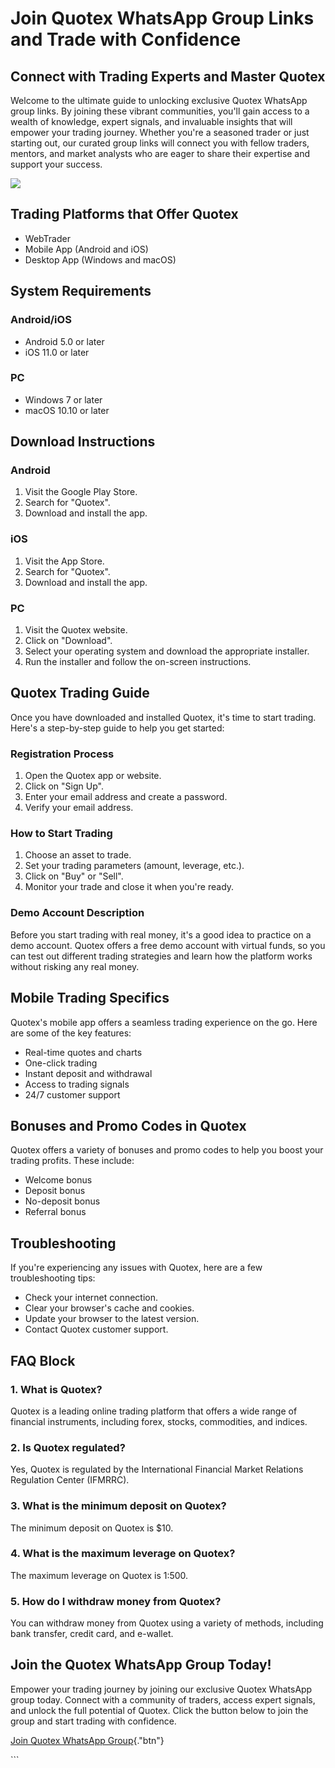 # Join Quotex WhatsApp Group Links and Trade with Confidence

## Connect with Trading Experts and Master Quotex

Welcome to the ultimate guide to unlocking exclusive Quotex WhatsApp
group links. By joining these vibrant communities, you\'ll gain access
to a wealth of knowledge, expert signals, and invaluable insights that
will empower your trading journey. Whether you\'re a seasoned trader or
just starting out, our curated group links will connect you with fellow
traders, mentors, and market analysts who are eager to share their
expertise and support your success.

[![](https://static.quotex.io/files/11_en/300_250.jpg)](https://traff.sbs/brokerqxlid)

## Trading Platforms that Offer Quotex

-   WebTrader
-   Mobile App (Android and iOS)
-   Desktop App (Windows and macOS)

## System Requirements

### Android/iOS

-   Android 5.0 or later
-   iOS 11.0 or later

### PC

-   Windows 7 or later
-   macOS 10.10 or later

## Download Instructions

### Android

1.  Visit the Google Play Store.
2.  Search for "Quotex".
3.  Download and install the app.

### iOS

1.  Visit the App Store.
2.  Search for "Quotex".
3.  Download and install the app.

### PC

1.  Visit the Quotex website.
2.  Click on "Download".
3.  Select your operating system and download the appropriate installer.
4.  Run the installer and follow the on-screen instructions.

## Quotex Trading Guide

Once you have downloaded and installed Quotex, it\'s time to start
trading. Here\'s a step-by-step guide to help you get started:

### Registration Process

1.  Open the Quotex app or website.
2.  Click on "Sign Up".
3.  Enter your email address and create a password.
4.  Verify your email address.

### How to Start Trading

1.  Choose an asset to trade.
2.  Set your trading parameters (amount, leverage, etc.).
3.  Click on "Buy" or "Sell".
4.  Monitor your trade and close it when you\'re ready.

### Demo Account Description

Before you start trading with real money, it\'s a good idea to practice
on a demo account. Quotex offers a free demo account with virtual funds,
so you can test out different trading strategies and learn how the
platform works without risking any real money.

## Mobile Trading Specifics

Quotex\'s mobile app offers a seamless trading experience on the go.
Here are some of the key features:

-   Real-time quotes and charts
-   One-click trading
-   Instant deposit and withdrawal
-   Access to trading signals
-   24/7 customer support

## Bonuses and Promo Codes in Quotex

Quotex offers a variety of bonuses and promo codes to help you boost
your trading profits. These include:

-   Welcome bonus
-   Deposit bonus
-   No-deposit bonus
-   Referral bonus

## Troubleshooting

If you\'re experiencing any issues with Quotex, here are a few
troubleshooting tips:

-   Check your internet connection.
-   Clear your browser\'s cache and cookies.
-   Update your browser to the latest version.
-   Contact Quotex customer support.

## FAQ Block

### 1. What is Quotex?

Quotex is a leading online trading platform that offers a wide range of
financial instruments, including forex, stocks, commodities, and
indices.

### 2. Is Quotex regulated?

Yes, Quotex is regulated by the International Financial Market Relations
Regulation Center (IFMRRC).

### 3. What is the minimum deposit on Quotex?

The minimum deposit on Quotex is \$10.

### 4. What is the maximum leverage on Quotex?

The maximum leverage on Quotex is 1:500.

### 5. How do I withdraw money from Quotex?

You can withdraw money from Quotex using a variety of methods, including
bank transfer, credit card, and e-wallet.

## Join the Quotex WhatsApp Group Today!

Empower your trading journey by joining our exclusive Quotex WhatsApp
group today. Connect with a community of traders, access expert signals,
and unlock the full potential of Quotex. Click the button below to join
the group and start trading with confidence.

[Join Quotex WhatsApp
Group](\%22https://traff.sbs/brokerqxsignup\%22){."btn"}

\`\`\`

